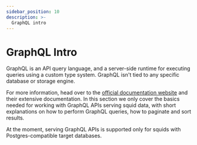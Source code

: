 ```yaml
---
sidebar_position: 10
description: >-
  GraphQL intro
---
```


# GraphQL Intro

GraphQL is an API query language, and a server-side runtime for executing queries using a custom type system. GraphQL isn't tied to any specific database or storage engine.

For more information, head over to the [official documentation website](https://graphql.org/learn/) and their extensive documentation. In this section we only cover the basics needed for working with GraphQL APIs serving squid data, with short explanations on how to perform GraphQL queries, how to paginate and sort results.

At the moment, serving GraphQL APIs is supported only for squids with Postgres-compatible target databases.
